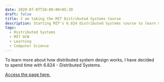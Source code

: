 ```yaml
---
date: 2020-07-07T10:00:00+05:30
draft: false
title: I am taking the MIT Distributed Systems Course
description: Starting MIT's 6.824 Distributed Systems course to learn more about distributed system design. A brief announcement of my learning journey into distributed systems concepts.
tags:
  - Distributed Systems
  - MIT OCW
  - Learning
  - Computer Science
---
```


To learn more about how distributed system design works, I have decided to spend time with 6.824 - Distributed Systems.

[Access the page here.](/distributed-systems.html)
